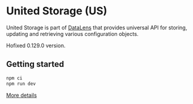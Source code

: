 # United Storage (US)

United Storage is part of [DataLens](https://datalens.tech) that provides universal API for storing, updating and retrieving various configuration objects.

Hofixed 0.129.0 version.

## Getting started

```sh
npm ci
npm run dev
```

[More details](https://github.com/datalens-tech/datalens)
